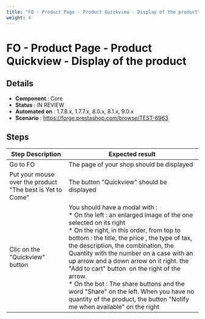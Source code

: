 ```yaml
---
title: "FO - Product Page - Product Quickview - Display of the product"
weight: 4
---
```


# FO - Product Page - Product Quickview - Display of the product
## Details
* **Component** : Core
* **Status** : IN REVIEW
* **Automated on** : 1.7.8.x, 1.7.7.x, 8.0.x, 8.1.x, 9.0.x
* **Scenario** : https://forge.prestashop.com/browse/TEST-6963

## Steps
| Step Description | Expected result |
| ----- | ----- |
| Go to FO | The page of your shop should be displayed |
| Put your mouse over the product "The best is Yet to Come" | The button "Quickview" should be displayed |
| Clic on the "Quickview" button | You should have a modal with : <br> * On the left : an enlarged image of the one selected on its right<br> * On the right, in this order, from top to bottom : the title, the price , the type of tax, the description, the combination, the Quantity with the number on a case with an up arrow and a down arrow on it right. the "Add to cart" button  on the right of the arrow. <br> * On the bot : The share buttons and the word "Share" on the left. When you have no quantity of the product, the button "Notify me when available" on the right |
